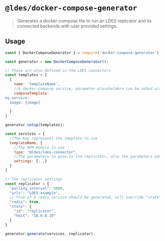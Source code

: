 # `@ldes/docker-compose-generator`

> Generates a docker-compose file to run an LDES replicator and its connected backends with user provided settings.

## Usage

```js
const { DockerComposeGenerator } = require('docker-compose-generator');

const generator = new DockerComposeGenerator();

// Those are also defined in the LDES connectors
const templates = [
  {
    name: 'templateName',
    //A docker-compose service, parameter placeholders can be added with {parameter}
    composeTemplate: `
my-service:
  image: {image}
    `
  }
]

generator.setup(templates);

const services = {
  //The key represents the template to use
  templateName: {
    //The NPM module to use
    type: "@ldes/ldes-connector",
    //The parameters to give to the replicator, also the parameters added to the template
    settings: {...}
  }
}

// The replicator settings
const replicator = {
  "polling_interval": 5000,
  "urls": "LDES.example",
  // True if a redis service should be generated, will override "state"
  "redis": true,
  "state": {
    "id": "replicator",
    "host": "10.0.0.10"
  }
}

generator.generate(services, replicator);
```
